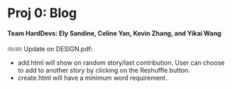 # Proj 0: Blog
#### Team HardDevs: Ely Sandine, Celine Yan, Kevin Zhang, and Yikai Wang

<sub><sup>(10/30)</sup></sub> Update on DESIGN.pdf:

- add.html will show on random story/last contribution. User can choose to add to another story by clicking on the Reshuffle button.
- create.html will have a minimum word requirement.
